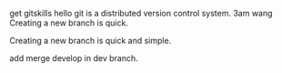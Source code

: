get gitskills
hello
git is a distributed version control system.
3am wang
Creating a new branch is quick.


Creating a new branch is quick and simple.

add merge 
develop in dev branch.


